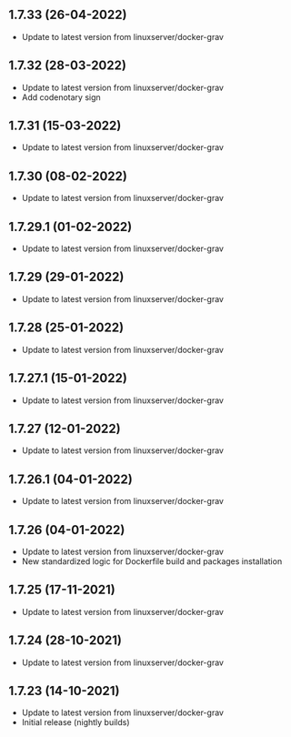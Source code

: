 
## 1.7.33 (26-04-2022)
- Update to latest version from linuxserver/docker-grav

## 1.7.32 (28-03-2022)
- Update to latest version from linuxserver/docker-grav
- Add codenotary sign

## 1.7.31 (15-03-2022)
- Update to latest version from linuxserver/docker-grav

## 1.7.30 (08-02-2022)
- Update to latest version from linuxserver/docker-grav

## 1.7.29.1 (01-02-2022)
- Update to latest version from linuxserver/docker-grav

## 1.7.29 (29-01-2022)
- Update to latest version from linuxserver/docker-grav

## 1.7.28 (25-01-2022)
- Update to latest version from linuxserver/docker-grav
## 1.7.27.1 (15-01-2022)

- Update to latest version from linuxserver/docker-grav

## 1.7.27 (12-01-2022)

- Update to latest version from linuxserver/docker-grav

## 1.7.26.1 (04-01-2022)

- Update to latest version from linuxserver/docker-grav

## 1.7.26 (04-01-2022)

- Update to latest version from linuxserver/docker-grav
- New standardized logic for Dockerfile build and packages installation

## 1.7.25 (17-11-2021)

- Update to latest version from linuxserver/docker-grav

## 1.7.24 (28-10-2021)

- Update to latest version from linuxserver/docker-grav

## 1.7.23 (14-10-2021)

- Update to latest version from linuxserver/docker-grav
- Initial release (nightly builds)
